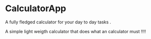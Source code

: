# CalculatorApp
A fully fledged calculator for your day to day tasks .

A simple light weigth calculator that does what an calculator must !!!! 
